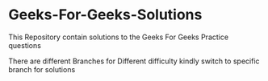 # Geeks-For-Geeks-Solutions
This Repository contain solutions to the Geeks For Geeks Practice questions

There are different Branches for Different difficulty kindly switch to specific branch for solutions

